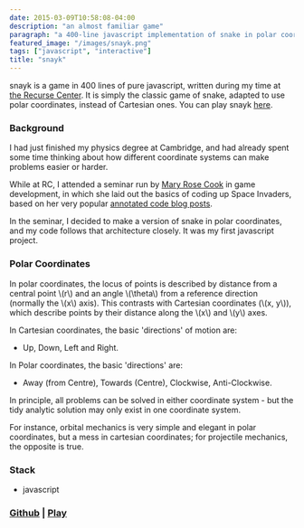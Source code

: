 ```yaml
---
date: 2015-03-09T10:58:08-04:00
description: "an almost familiar game" 
paragraph: "a 400-line javascript implementation of snake in polar coordinates"
featured_image: "/images/snayk.png"
tags: ["javascript", "interactive"]
title: "snayk"
---
```



snayk is a game in 400 lines of pure javascript, written during my time at [the Recurse Center](https://recurse.com). It is simply the classic game of snake, adapted to use polar coordinates, instead of Cartesian ones. You can play snayk [here](/snayk).


### Background

I had just finished my physics degree at Cambridge, and had already spent some time thinking about how different coordinate systems can make problems easier or harder. 

While at RC, I attended a seminar run by [Mary Rose Cook](https://maryrosecook.com/) in game development, in which she laid out the basics of coding up Space Invaders, based on her very popular [annotated code blog posts](http://annotated-code.maryrosecook.com/). 

In the seminar, I decided to make a version of snake in polar coordinates, and my code follows that architecture closely. It was my first javascript project.

### Polar Coordinates

In polar coordinates, the locus of points is described by distance from a central point \\(r\\) and an angle \\(\theta\\) from a reference direction (normally the \\(x\\) axis).  This contrasts with Cartesian coordinates (\\(x, y\\)), which describe points by their distance along the \\(x\\) and \\(y\\) axes. 

In Cartesian coordinates, the basic 'directions' of motion are:

* Up, Down, Left and Right. 

In Polar coordinates, the basic 'directions' are: 

* Away (from Centre), Towards (Centre), Clockwise, Anti-Clockwise. 

In principle, all problems can be solved in either coordinate system - but the tidy analytic solution may only exist in one coordinate system. 

For instance, orbital mechanics is very simple and elegant in polar coordinates, but a mess in cartesian coordinates; for projectile mechanics, the opposite is true. 


### Stack

* javascript

### [Github](https://github.com/cdmatters/snayk) | [Play](/snayk)